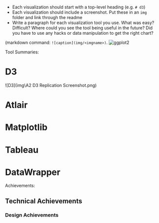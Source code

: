 - Each visualization should start with a top-level heading (e.g. `# d3`)
- Each visualization should include a screenshot. Put these in an `img` folder and link through the readme 
- Write a paragraph for each visualization tool you use. What was easy? Difficult? Where could you see the tool being useful in the future? Did you have to use any hacks or data manipulation to get the right chart?

(markdown command: `![caption](img/<imgname>)`.
![ggplot2](img/ggplot2.png)

Tool Summaries:

# D3



![D3](img\A2 D3 Replication Screenshot.png)

# Atlair

# Matplotlib

# Tableau

# DataWrapper

Achievements:

## Technical Achievements



### Design Achievements


